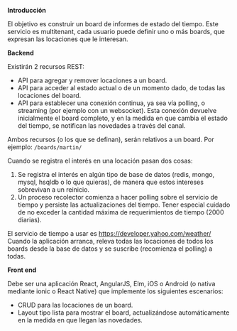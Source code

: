 **Introducción**

El objetivo es construir un board de informes de estado del tiempo. Este servicio es multitenant, cada usuario puede definir uno o más boards, que expresan las locaciones que le interesan.

**Backend**

Existirán 2 recursos REST:

- API para agregar y remover locaciones a un board.
- API para acceder al estado actual o de un momento dado, de todas las locaciones del board.
- API para establecer una conexión continua, ya sea vía polling, o streaming (por ejemplo con un websocket). Esta conexión devuelve inicialmente el board completo, y en la medida en que cambia el estado del tiempo, se notifican las novedades a través del canal.

Ambos recursos (o los que se definan), serán relativos a un board. Por ejemplo: `/boards/martin/`

Cuando se registra el interés en una locación pasan dos cosas:

1. Se registra el interés en algún tipo de base de datos (redis, mongo, mysql, hsqldb o lo que quieras), de manera que estos intereses sobrevivan a un reinicio.
2. Un proceso recolector comienza a hacer polling sobre el servicio de tiempo y persiste las actualizaciones del tiempo. Tener especial cuidado de no exceder la cantidad máxima de requerimientos​ ​de​ ​tiempo​ ​(2000​ ​diarias).

El servicio de tiempo a usar es https://developer.yahoo.com/weather/
Cuando la aplicación arranca, releva todas las locaciones de todos los boards desde la base de datos y se suscribe (recomienza el polling) a todas.

**Front end**

Debe ser una aplicación React, AngularJS, Elm, iOS o Android (o nativa mediante ionic o React Native) que implemente los siguientes escenarios:

- CRUD para las locaciones de un board.
- Layout tipo lista para mostrar el board, actualizándose automáticamente en la medida en que llegan las novedades.